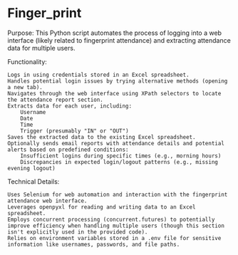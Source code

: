 # Finger_print
Purpose: This Python script automates the process of logging into a web interface (likely related to fingerprint attendance) and extracting attendance data for multiple users.

Functionality:

    Logs in using credentials stored in an Excel spreadsheet.
    Handles potential login issues by trying alternative methods (opening a new tab).
    Navigates through the web interface using XPath selectors to locate the attendance report section.
    Extracts data for each user, including:
        Username
        Date
        Time
        Trigger (presumably "IN" or "OUT")
    Saves the extracted data to the existing Excel spreadsheet.
    Optionally sends email reports with attendance details and potential alerts based on predefined conditions:
        Insufficient logins during specific times (e.g., morning hours)
        Discrepancies in expected login/logout patterns (e.g., missing evening logout)

Technical Details:

    Uses Selenium for web automation and interaction with the fingerprint attendance web interface.
    Leverages openpyxl for reading and writing data to an Excel spreadsheet.
    Employs concurrent processing (concurrent.futures) to potentially improve efficiency when handling multiple users (though this section isn't explicitly used in the provided code).
    Relies on environment variables stored in a .env file for sensitive information like usernames, passwords, and file paths.

  
